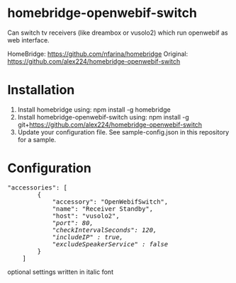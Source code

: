 # homebridge-openwebif-switch

Can switch tv receivers (like dreambox or vusolo2) which run openwebif as web interface.

HomeBridge: https://github.com/nfarina/homebridge
Original: https://github.com/alex224/homebridge-openwebif-switch
# Installation

1. Install homebridge using: npm install -g homebridge
2. Install homebridge-openwebif-switch using: npm install -g git+https://github.com/alex224/homebridge-openwebif-switch
3. Update your configuration file. See sample-config.json in this repository for a sample. 

# Configuration

 <pre>
"accessories": [
        {
            "accessory": "OpenWebifSwitch",
            "name": "Receiver Standby",
            "host": "vusolo2",
            <i>"port": 80,</i>
            <i>"checkIntervalSeconds": 120,</i>
            <i>"includeIP" : true,</i>
            <i>"excludeSpeakerService" : false</i>
        }
    ]
</pre>

optional settings written in italic font
